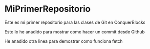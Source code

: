 # MiPrimerRepositorio
Este es mi primer repositorio para las clases de Git en ConquerBlocks

Esto lo he anadido para mostrar como hacer un commit desde Github

He anadido otra linea para demostrar como funciona fetch
